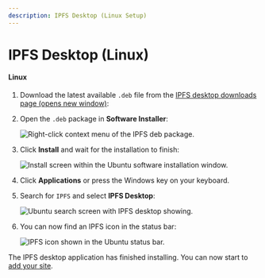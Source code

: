 ```yaml
---
description: IPFS Desktop (Linux Setup)
---
```


# IPFS Desktop (Linux)

#### Linux <a href="#linux" id="linux"></a>

1. Download the latest available `.deb` file from the [IPFS desktop downloads page (opens new window)](https://github.com/ipfs/ipfs-desktop/releases):
2.  Open the `.deb` package in **Software Installer**:

    ![Right-click context menu of the IPFS deb package.](https://docs.ipfs.tech/assets/img/install-ubuntu-software-install.87eb7b01.png)
3.  Click **Install** and wait for the installation to finish:

    ![Install screen within the Ubuntu software installation window.](https://docs.ipfs.tech/assets/img/install-ubuntu-install.0e3190ca.png)
4. Click **Applications** or press the Windows key on your keyboard.
5.  Search for `IPFS` and select **IPFS Desktop**:

    ![Ubuntu search screen with IPFS desktop showing.](https://docs.ipfs.tech/assets/img/install-ubuntu-search-window.47ea221c.png)
6.  You can now find an IPFS icon in the status bar:

    ![IPFS icon shown in the Ubuntu status bar.](https://docs.ipfs.tech/assets/img/install-ubuntu-ipfs-running-status-bar.c720bd22.png)

The IPFS desktop application has finished installing. You can now start to [add your site](https://docs.ipfs.tech/how-to/websites-on-ipfs/single-page-website/#add-your-site).
